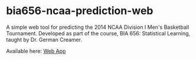 # bia656-ncaa-prediction-web

A simple web tool for predicting the 2014 NCAA Division I Men's Basketball Tournament. Developed as part of the course, BIA 656: Statistical Learning, taught by Dr. German Creamer.

Available here: [Web App](http://bia656-ncaa-prediction.herokuapp.com\ )
